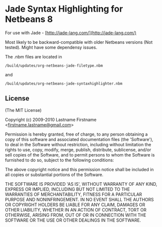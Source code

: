 # Jade Syntax Highlighting for Netbeans 8

For use with Jade - [http://jade-lang.com/](http://jade-lang.com/)

Most likely to be backward-compatible with older Netbeans versions (Not tested). Might have some dependensy issues.

The .nbm files are located in
	
	/build/updates/org-netbeans-jade-filetype.nbm

and
	
	/build/updates/org-netbeans-jade-syntaxhighlighter.nbm
	

## License 

(The MIT License)

Copyright (c) 2009-2010 Lastname Firstname &lt;firstname.lastname@gmail.com&gt;

Permission is hereby granted, free of charge, to any person obtaining
a copy of this software and associated documentation files (the
'Software'), to deal in the Software without restriction, including
without limitation the rights to use, copy, modify, merge, publish,
distribute, sublicense, and/or sell copies of the Software, and to
permit persons to whom the Software is furnished to do so, subject to
the following conditions:

The above copyright notice and this permission notice shall be
included in all copies or substantial portions of the Software.

THE SOFTWARE IS PROVIDED 'AS IS', WITHOUT WARRANTY OF ANY KIND,
EXPRESS OR IMPLIED, INCLUDING BUT NOT LIMITED TO THE WARRANTIES OF
MERCHANTABILITY, FITNESS FOR A PARTICULAR PURPOSE AND NONINFRINGEMENT.
IN NO EVENT SHALL THE AUTHORS OR COPYRIGHT HOLDERS BE LIABLE FOR ANY
CLAIM, DAMAGES OR OTHER LIABILITY, WHETHER IN AN ACTION OF CONTRACT,
TORT OR OTHERWISE, ARISING FROM, OUT OF OR IN CONNECTION WITH THE
SOFTWARE OR THE USE OR OTHER DEALINGS IN THE SOFTWARE.

